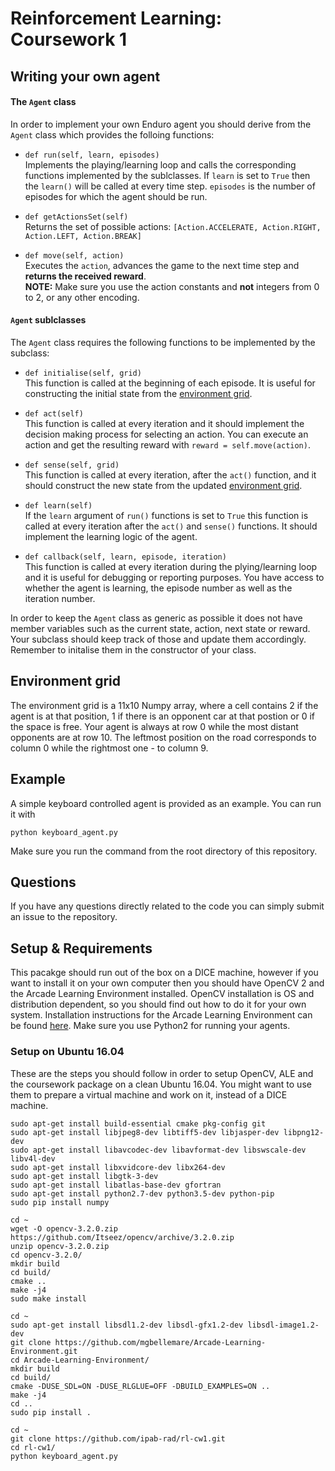 # Reinforcement Learning: Coursework 1

## Writing your own agent

#### The `Agent` class

In order to implement your own Enduro agent you should derive from the `Agent` class which provides the folloing functions:

* `def run(self, learn, episodes)`  
Implements the playing/learning loop and calls the corresponding functions implemented by the sublclasses. If `learn` is set to `True` then the `learn()` will be called at every time step. `episodes` is the number of episodes for which the agent should be run.

* `def getActionsSet(self)`  
Returns the set of possible actions: `[Action.ACCELERATE, Action.RIGHT, Action.LEFT, Action.BREAK]`

* `def move(self, action)`  
Executes the `action`, advances the game to the next time step and **returns the received reward**.  
**NOTE:**  Make sure you use the action constants and **not** integers from 0 to 2, or any other encoding.

#### `Agent` sublclasses
The `Agent` class requires the following functions to be implemented by the subclass:

* `def initialise(self, grid)`  
This function is called at the beginning of each episode. It is useful for constructing the initial state from the [environment grid](#environment-grid).

* `def act(self)`  
This function is called at every iteration and it should implement the decision making process for selecting an action. You can execute an action and get the resulting reward with `reward = self.move(action)`.

* `def sense(self, grid)`  
This function is called at every iteration, after the `act()` function, and it should construct the new state from the updated [environment grid](#environment-grid).

* `def learn(self)`  
If the `learn` argument of `run()` functions is set to `True` this function is called at every iteration after the `act()` and `sense()` functions. It should implement the learning logic of the agent.

* `def callback(self, learn, episode, iteration)`  
This function is called at every iteration during the plying/learning loop and it is useful for debugging or reporting purposes. You have access to whether the agent is learning, the episode number as well as the iteration number.

In order to keep the `Agent` class as generic as possible it does not have member variables such as the current state, action, next state or reward. Your subclass should keep track of those and update them accordingly. Remember to initalise them in the constructor of your class.

## Environment grid
The environment grid is a 11x10 Numpy array, where a cell contains 2 if the agent is at that position, 1 if there is an opponent car at that postion or 0 if the space is free. Your agent is always at row 0 while the most distant opponents are at row 10. The leftmost position on the road corresponds to column 0 while the rightmost one - to column 9.

## Example
A simple keyboard controlled agent is provided as an example. You can run it with
```
python keyboard_agent.py
```
Make sure you run the command from the root directory of this repository.

## Questions

If you have any questions directly related to the code you can simply submit an issue to the repository.

## Setup & Requirements
This pacakge should run out of the box on a DICE machine, however if you want to install it on your own computer then you should have OpenCV 2 and the Arcade Learning Environment installed. OpenCV installation is OS and distribution dependent, so you should find out how to do it for your own system. Installation instructions for the Arcade Learning Environment can be found [here](https://github.com/mgbellemare/Arcade-Learning-Environment#quick-start). Make sure you use Python2 for running your agents.

### Setup on Ubuntu 16.04
These are the steps you should follow in order to setup OpenCV, ALE and the coursework package on a clean Ubuntu 16.04. You might want to use them to prepare a virtual machine and work on it, instead of a DICE machine.

```
sudo apt-get install build-essential cmake pkg-config git
sudo apt-get install libjpeg8-dev libtiff5-dev libjasper-dev libpng12-dev
sudo apt-get install libavcodec-dev libavformat-dev libswscale-dev libv4l-dev
sudo apt-get install libxvidcore-dev libx264-dev
sudo apt-get install libgtk-3-dev
sudo apt-get install libatlas-base-dev gfortran
sudo apt-get install python2.7-dev python3.5-dev python-pip
sudo pip install numpy

cd ~
wget -O opencv-3.2.0.zip https://github.com/Itseez/opencv/archive/3.2.0.zip
unzip opencv-3.2.0.zip 
cd opencv-3.2.0/
mkdir build
cd build/
cmake ..
make -j4
sudo make install

cd ~
sudo apt-get install libsdl1.2-dev libsdl-gfx1.2-dev libsdl-image1.2-dev
git clone https://github.com/mgbellemare/Arcade-Learning-Environment.git
cd Arcade-Learning-Environment/
mkdir build
cd build/
cmake -DUSE_SDL=ON -DUSE_RLGLUE=OFF -DBUILD_EXAMPLES=ON ..
make -j4
cd ..
sudo pip install .

cd ~
git clone https://github.com/ipab-rad/rl-cw1.git
cd rl-cw1/
python keyboard_agent.py 
```

